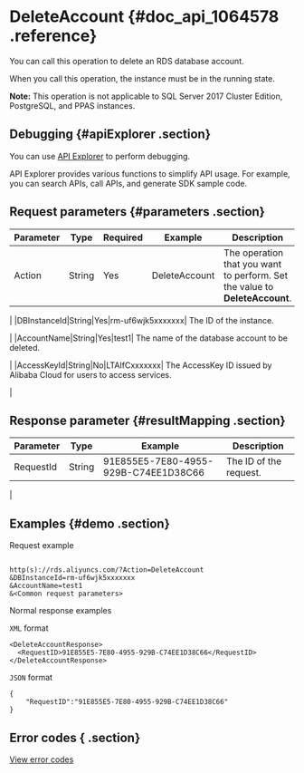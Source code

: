 # DeleteAccount {#doc_api_1064578 .reference}

You can call this operation to delete an RDS database account.

When you call this operation, the instance must be in the running state.

**Note:** This operation is not applicable to SQL Server 2017 Cluster Edition, PostgreSQL, and PPAS instances.

## Debugging {#apiExplorer .section}

You can use [API Explorer](https://api.aliyun.com/#product=Rds&api=DeleteAccount) to perform debugging.

API Explorer provides various functions to simplify API usage. For example, you can search APIs, call APIs, and generate SDK sample code.

## Request parameters {#parameters .section}

|Parameter|Type|Required|Example|Description|
|---------|----|--------|-------|-----------|
|Action|String|Yes|DeleteAccount| The operation that you want to perform. Set the value to **DeleteAccount**.

 |
|DBInstanceId|String|Yes|rm-uf6wjk5xxxxxxx| The ID of the instance.

 |
|AccountName|String|Yes|test1| The name of the database account to be deleted.

 |
|AccessKeyId|String|No|LTAIfCxxxxxxx| The AccessKey ID issued by Alibaba Cloud for users to access services.

 |

## Response parameter {#resultMapping .section}

|Parameter|Type|Example|Description|
|---------|----|-------|-----------|
|RequestId|String|91E855E5-7E80-4955-929B-C74EE1D38C66| The ID of the request.

 |

## Examples {#demo .section}

Request example

``` {#request_demo}

http(s)://rds.aliyuncs.com/?Action=DeleteAccount
&DBInstanceId=rm-uf6wjk5xxxxxxx
&AccountName=test1
&<Common request parameters>
```

Normal response examples

`XML` format

``` {#xml_return_success_demo}
<DeleteAccountResponse> 
  <RequestID>91E855E5-7E80-4955-929B-C74EE1D38C66</RequestID>
</DeleteAccountResponse> 
```

`JSON` format

``` {#json_return_success_demo}
{
	"RequestID":"91E855E5-7E80-4955-929B-C74EE1D38C66"
}
```

## Error codes { .section}

[View error codes](https://error-center.alibabacloud.com/status/product/Rds)

